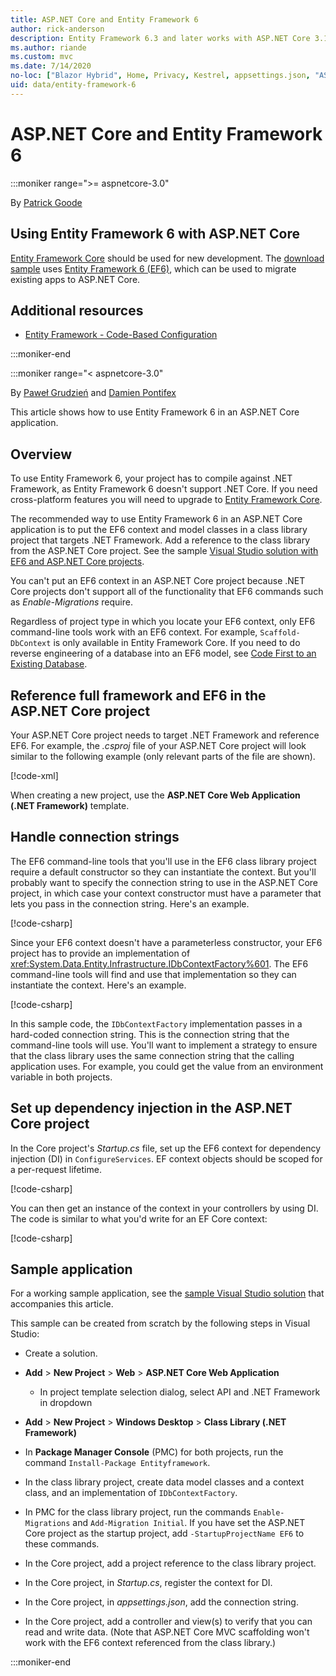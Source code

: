 ```yaml
---
title: ASP.NET Core and Entity Framework 6
author: rick-anderson
description: Entity Framework 6.3 and later works with ASP.NET Core 3.1 and later.
ms.author: riande
ms.custom: mvc
ms.date: 7/14/2020
no-loc: ["Blazor Hybrid", Home, Privacy, Kestrel, appsettings.json, "ASP.NET Core Identity", cookie, Cookie, Blazor, "Blazor Server", "Blazor WebAssembly", "Identity", "Let's Encrypt", Razor, SignalR]
uid: data/entity-framework-6
---
```

# ASP.NET Core and Entity Framework 6

:::moniker range=">= aspnetcore-3.0"

By [Patrick Goode](https://github.com/attrib75)

## Using Entity Framework 6 with ASP.NET Core

[Entity Framework Core](/ef/) should be used for new development. The [download sample](https://github.com/dotnet/AspNetCore.Docs/tree/main/aspnetcore/data/entity-framework-6/3.xsample) uses [Entity Framework 6 (EF6)](/ef/ef6), which can be used to migrate existing apps to ASP.NET Core.

## Additional resources

* [Entity Framework - Code-Based Configuration](/ef/ef6/fundamentals/configuring/code-based)

:::moniker-end

:::moniker range="< aspnetcore-3.0"

By [Paweł Grudzień](https://github.com/pgrudzien12) and [Damien Pontifex](https://github.com/DamienPontifex)

This article shows how to use Entity Framework 6 in an ASP.NET Core application.

## Overview

To use Entity Framework 6, your project has to compile against .NET Framework, as Entity Framework 6 doesn't support .NET Core. If you need cross-platform features you will need to upgrade to [Entity Framework Core](/ef/).

The recommended way to use Entity Framework 6 in an ASP.NET Core application is to put the EF6 context and model classes in a class library project that targets .NET Framework. Add a reference to the class library from the ASP.NET Core project. See the sample [Visual Studio solution with EF6 and ASP.NET Core projects](https://github.com/dotnet/AspNetCore.Docs/tree/main/aspnetcore/data/entity-framework-6/sample/).

You can't put an EF6 context in an ASP.NET Core project because .NET Core projects don't support all of the functionality that EF6 commands such as *Enable-Migrations* require.

Regardless of project type in which you locate your EF6 context, only EF6 command-line tools work with an EF6 context. For example, `Scaffold-DbContext` is only available in Entity Framework Core. If you need to do reverse engineering of a database into an EF6 model, see [Code First to an Existing Database](/ef/ef6/modeling/code-first/workflows/existing-database).

## Reference full framework and EF6 in the ASP.NET Core project

Your ASP.NET Core project needs to target .NET Framework and reference EF6. For example, the *.csproj* file of your ASP.NET Core project will look similar to the following example (only relevant parts of the file are shown).

[!code-xml[](entity-framework-6/sample/MVCCore/MVCCore.csproj?range=3-9&highlight=2)]

When creating a new project, use the **ASP.NET Core Web Application (.NET Framework)** template.

## Handle connection strings

The EF6 command-line tools that you'll use in the EF6 class library project require a default constructor so they can instantiate the context. But you'll probably want to specify the connection string to use in the ASP.NET Core project, in which case your context constructor must have a parameter that lets you pass in the connection string. Here's an example.

[!code-csharp[](entity-framework-6/sample/EF6/SchoolContext.cs?name=snippet_Constructor)]

Since your EF6 context doesn't have a parameterless constructor, your EF6 project has to provide an implementation of <xref:System.Data.Entity.Infrastructure.IDbContextFactory%601>. The EF6 command-line tools will find and use that implementation so they can instantiate the context. Here's an example.

[!code-csharp[](entity-framework-6/sample/EF6/SchoolContextFactory.cs?name=snippet_IDbContextFactory)]

In this sample code, the `IDbContextFactory` implementation passes in a hard-coded connection string. This is the connection string that the command-line tools will use. You'll want to implement a strategy to ensure that the class library uses the same connection string that the calling application uses. For example, you could get the value from an environment variable in both projects.

## Set up dependency injection in the ASP.NET Core project

In the Core project's *Startup.cs* file, set up the EF6 context for dependency injection (DI) in `ConfigureServices`. EF context objects should be scoped for a per-request lifetime.

[!code-csharp[](entity-framework-6/sample/MVCCore/Startup.cs?name=snippet_ConfigureServices&highlight=5)]

You can then get an instance of the context in your controllers by using DI. The code is similar to what you'd write for an EF Core context:

[!code-csharp[](entity-framework-6/sample/MVCCore/Controllers/StudentsController.cs?name=snippet_ContextInController)]

## Sample application

For a working sample application, see the [sample Visual Studio solution](https://github.com/dotnet/AspNetCore.Docs/tree/main/aspnetcore/data/entity-framework-6/sample/) that accompanies this article.

This sample can be created from scratch by the following steps in Visual Studio:

* Create a solution.

* **Add** > **New Project** > **Web** > **ASP.NET Core Web Application**
  * In project template selection dialog, select API and .NET Framework in dropdown

* **Add** > **New Project** > **Windows Desktop** > **Class Library (.NET Framework)**

* In **Package Manager Console** (PMC) for both projects, run the command `Install-Package Entityframework`.

* In the class library project, create data model classes and a context class, and an implementation of `IDbContextFactory`.

* In PMC for the class library project, run the commands `Enable-Migrations` and `Add-Migration Initial`. If you have set the ASP.NET Core project as the startup project, add `-StartupProjectName EF6` to these commands.

* In the Core project, add a project reference to the class library project.

* In the Core project, in *Startup.cs*, register the context for DI.

* In the Core project, in *appsettings.json*, add the connection string.

* In the Core project, add a controller and view(s) to verify that you can read and write data. (Note that ASP.NET Core MVC scaffolding won't work with the EF6 context referenced from the class library.)

:::moniker-end

